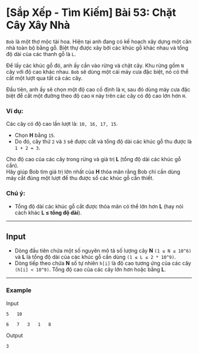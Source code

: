 # [Sắp Xếp - Tìm Kiếm] Bài 53: Chặt Cây Xây Nhà  
`Bob` là một thợ mộc tài hoa. Hiện tại anh đang có kế hoạch xây dựng một căn nhà toàn bộ bằng gỗ. Biệt thự được xây bởi các khúc gỗ khác nhau và tổng độ dài của các thanh gỗ là `L`.  

Để lấy các khúc gỗ đó, anh ấy cần vào rừng và chặt cây. Khu rừng gồm `N` cây với độ cao khác nhau. `Bob` sẽ dùng một cái máy cưa đặc biệt, nó có thể cắt một lượt qua tất cả các cây.  

Đầu tiên, anh ấy sẽ chọn một độ cao cố định là `H`, sau đó dùng máy cưa đặc biệt để cắt một đường theo độ cao `H` này trên các cây có độ cao lớn hơn `H`.  

### Ví dụ:  
Các cây có độ cao lần lượt là: `10, 16, 17, 15`.  
- Chọn **H** bằng `15`.  
- Do đó, cây thứ `2` và `3` sẽ được cắt và tổng độ dài các khúc gỗ thu được là `1 + 2 = 3`.  


Cho độ cao của các cây trong rừng và giá trị **L** (tổng độ dài các khúc gỗ cần).  
Hãy giúp Bob tìm giá trị lớn nhất của **H** thỏa mãn rằng Bob chỉ cần dùng máy cắt đúng một lượt để thu được số các khúc gỗ cần thiết.  

### Chú ý:  
- Tổng độ dài các khúc gỗ cắt được thỏa mãn có thể lớn hơn **L** (hay nói cách khác **L ≤ tổng độ dài**).  

---

## Input  
- Dòng đầu tiên chứa một số nguyên mô tả số lượng cây **N** `(1 ≤ N ≤ 10^6)` và **L** là tổng độ dài của các khúc gỗ cần dùng `(1 ≤ L ≤ 2 * 10^9)`.  
- Dòng tiếp theo chứa **N** số tự nhiên `h[i]` là độ cao tương ứng của các cây `(h[i] < 10^9)`. Tổng độ cao của các cây lớn hơn hoặc bằng **L**.  

---  

### Example

Input
```text
5   10

6	7	3	1	8
```

Output
```text
3
```